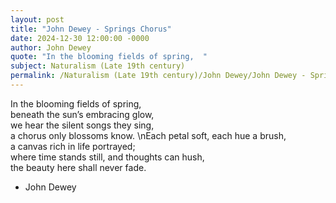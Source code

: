 ```yaml
---
layout: post
title: "John Dewey - Springs Chorus"
date: 2024-12-30 12:00:00 -0000
author: John Dewey
quote: "In the blooming fields of spring,  "
subject: Naturalism (Late 19th century)
permalink: /Naturalism (Late 19th century)/John Dewey/John Dewey - Springs Chorus
---
```


In the blooming fields of spring,  
beneath the sun’s embracing glow,  
we hear the silent songs they sing,  
a chorus only blossoms know.
\nEach petal soft, each hue a brush,  
a canvas rich in life portrayed;  
where time stands still, and thoughts can hush,  
the beauty here shall never fade.

- John Dewey

